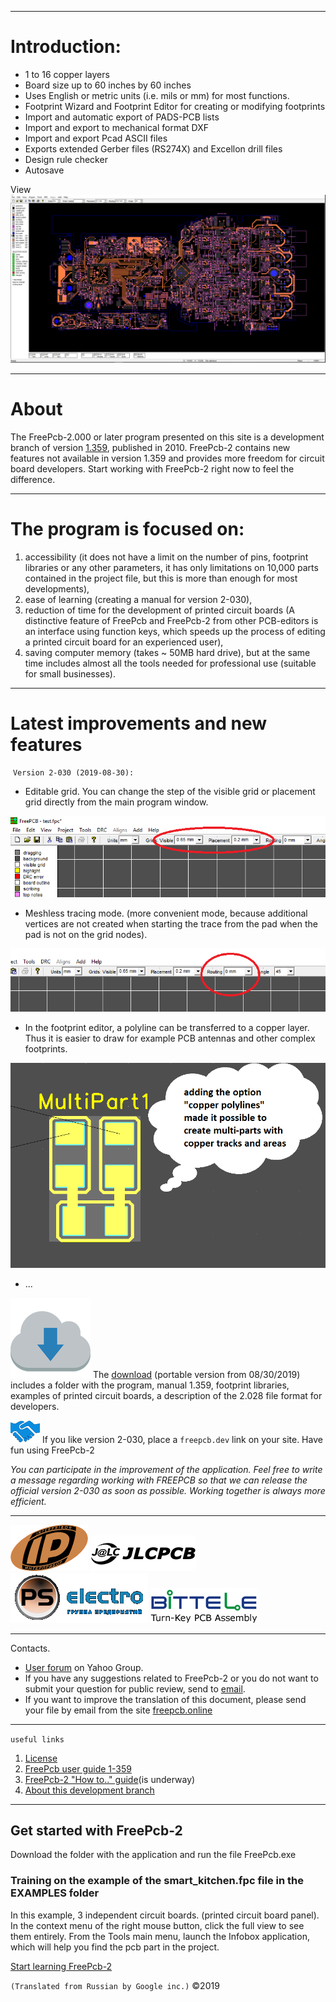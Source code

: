 
***
# Introduction:
* 1 to 16 copper layers
* Board size up to 60 inches by 60 inches
* Uses English or metric units (i.e. mils or mm) for most functions.
* Footprint Wizard and Footprint Editor for creating or modifying footprints
* Import and automatic export of PADS-PCB lists
* Import and export to mechanical format DXF
* Import and export Pcad ASCII files
* Exports extended Gerber files (RS274X) and Excellon drill files
* Design rule checker
* Autosave

View
![PCB](/pictures/img2.png)

***
# About
The FreePcb-2.000 or later program presented on this site is a development branch of version [1.359](http://freepcb.com), published in 2010. FreePcb-2 contains new features not available in version 1.359 and provides more freedom for circuit board developers. Start working with FreePcb-2 right now to feel the difference.

***
# The program is focused on:
1. accessibility (it does not have a limit on the number of pins, footprint libraries or any other parameters, it has only limitations on 10,000 parts contained in the project file, but this is more than enough for most developments),
2. ease of learning (creating a manual for version 2-030),
3. reduction of time for the development of printed circuit boards (A distinctive feature of FreePcb and FreePcb-2 from other PCB-editors is an interface using function keys, which speeds up the process of editing a printed circuit board for an experienced user),
4. saving computer memory (takes ~ 50MB hard drive),
but at the same time includes almost all the tools needed for professional use (suitable for small businesses). 

***
# Latest improvements and new features
![]()
`Version 2-030 (2019-08-30):`

* Editable grid. You can change the step of the visible grid or placement grid directly from the main program window.

![](pictures/editable_grid.png)

* Meshless tracing mode. (more convenient mode, because additional vertices are not created when starting the trace from the pad when the pad is not on the grid nodes).

![](pictures/meshless.png)

* In the footprint editor, a polyline can be transferred to a copper layer. Thus it is easier to draw for example PCB antennas and other complex footprints.

![](pictures/multi_part.png)

* ...

![](https://raw.githubusercontent.com/Duxah/FreePCB/master/pictures/cloud-down.png) The [download](https://github.com/Duxah/FreePCB-2/archive/master.zip) (portable version from 08/30/2019) includes a folder with the program, manual 1.359, footprint libraries, examples of printed circuit boards, a description of the 2.028 file format for developers.

![](https://raw.githubusercontent.com/Duxah/FreePCB/master/pictures/По%20рукам.png) If you like version 2-030, place a `freepcb.dev` link on your site. Have fun using FreePcb-2

_You can participate in the improvement of the application. Feel free to write a message regarding working with FREEPCB so that we can release the official version 2-030 as soon as possible. Working together is always more efficient._

***
![](pictures/ip.png)
![](pictures/jlcpcb.png)
![](pictures/pselectro.png)
![](pictures/bittele.png)
***
Contacts.

* [User forum](https://groups.yahoo.com/neo/groups/FreePCB/info) on Yahoo Group. 
* If you have any suggestions related to FreePcb-2 or you do not want to submit your question for public review, send to [email](https://freepcb.online/Discuss/).
* If you want to improve the translation of this document, please send your file by email from the site [freepcb.online](https://freepcb.online/Discuss/)

***
`useful links`
1. [License](LICENSE)
2. [FreePcb user guide 1-359](https://github.com/Duxah/FreePCB-2/raw/master/FreePcb-2/bin/doc/freepcb_user_guide.pdf)
3. [FreePcb-2 "How to.." guide](/How_to.md)(is underway)
4. [About this development branch](/About_development.md)

***
## Get started with FreePcb-2
Download the folder with the application and run the file FreePcb.exe

### Training on the example of the smart_kitchen.fpc file in the EXAMPLES folder
In this example, 3 independent circuit boards. (printed circuit board panel). In the context menu of the right mouse button, click the full view to see them entirely. From the Tools main menu, launch the Infobox application, which will help you find the pcb part in the project. 

[Start learning FreePcb-2](/How_to.md)

`(Translated from Russian by Google inc.)` ©2019
